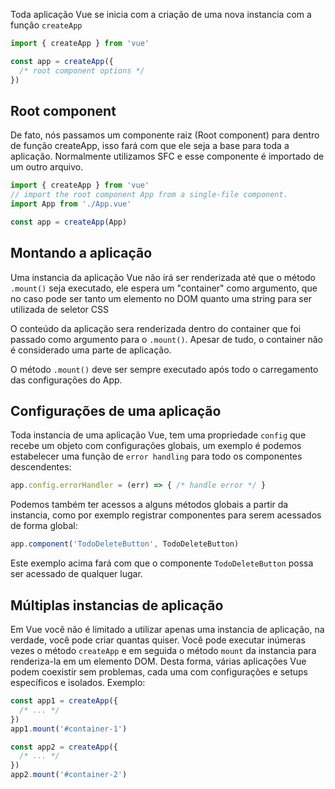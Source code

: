 
Toda aplicação Vue se inicia com a criação de uma nova instancia com a função `createApp`

```js
import { createApp } from 'vue'

const app = createApp({
  /* root component options */
})
```

## Root component

De fato, nós passamos um componente raiz (Root component) para dentro de função createApp, isso fará com que ele seja a base para toda a aplicação. Normalmente utilizamos SFC e esse componente é importado de um outro arquivo.

```js
import { createApp } from 'vue'
// import the root component App from a single-file component.
import App from './App.vue'

const app = createApp(App)
```

## Montando a aplicação

Uma instancia da aplicação Vue não irá ser renderizada até que o método `.mount()` seja executado, ele espera um "container" como argumento, que no caso pode ser tanto um elemento no DOM quanto uma string para ser utilizada de seletor CSS

O conteúdo da aplicação sera renderizada dentro do container que foi passado como argumento para o `.mount()`. Apesar de tudo, o container não é considerado uma parte de aplicação.

O método `.mount()` deve ser sempre executado após todo o carregamento das configurações do App.

## Configurações de uma aplicação 

Toda instancia de uma aplicação Vue, tem uma propriedade `config` que recebe um objeto com configurações globais, um exemplo é podemos estabelecer uma função de `error handling` para todo os componentes descendentes:

```js
app.config.errorHandler = (err) => { /* handle error */ }
```

Podemos também ter acessos a alguns métodos globais a partir da instancia, como por exemplo registrar componentes para serem acessados de forma global:

```js
app.component('TodoDeleteButton', TodoDeleteButton)
```

Este exemplo acima fará com que o componente `TodoDeleteButton` possa ser acessado de qualquer lugar.

## Múltiplas instancias de aplicação

Em Vue você não é limitado a utilizar apenas uma instancia de aplicação, na verdade, você pode criar quantas quiser. Você pode executar inúmeras vezes o método `createApp` e em seguida o método `mount` da instancia para renderiza-la em um elemento DOM. Desta forma, várias aplicações Vue podem coexistir sem problemas, cada uma com configurações e setups específicos e isolados. Exemplo: 


```js
const app1 = createApp({
  /* ... */
})
app1.mount('#container-1')

const app2 = createApp({
  /* ... */
})
app2.mount('#container-2')
```

